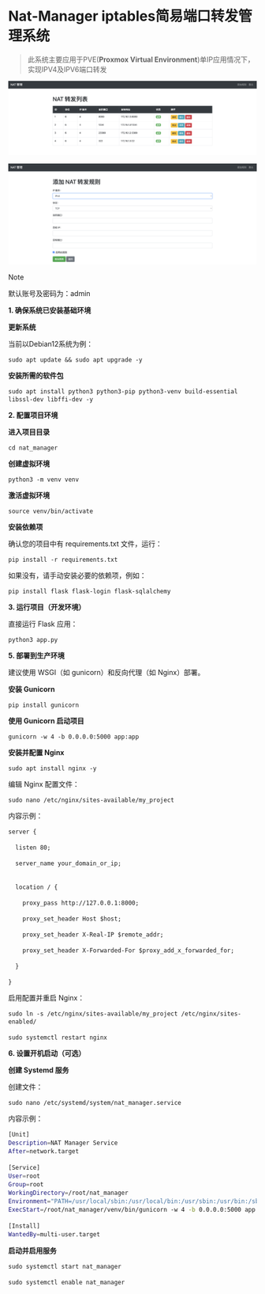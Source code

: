 # Nat-Manager iptables简易端口转发管理系统

> 此系统主要应用于PVE(**Proxmox Virtual Environment**)单IP应用情况下，实现IPV4及IPV6端口转发

![1](1.png)

![](2.png)

> [!NOTE]
>
> 默认账号及密码为：admin

**1. 确保系统已安装基础环境**

**更新系统**

当前以Debian12系统为例：

```shell
sudo apt update && sudo apt upgrade -y
```

**安装所需的软件包**

```shell
sudo apt install python3 python3-pip python3-venv build-essential libssl-dev libffi-dev -y
```

**2. 配置项目环境**

**进入项目目录**

```
cd nat_manager
```

**创建虚拟环境**

```shell
python3 -m venv venv
```

**激活虚拟环境**

```shell
source venv/bin/activate
```

**安装依赖项**

确认您的项目中有 requirements.txt 文件，运行：

```shell
pip install -r requirements.txt
```

如果没有，请手动安装必要的依赖项，例如：

```shell
pip install flask flask-login flask-sqlalchemy
```

**3. 运行项目（开发环境）**

直接运行 Flask 应用：

```shell
python3 app.py
```

**5. 部署到生产环境**

建议使用 WSGI（如 gunicorn）和反向代理（如 Nginx）部署。

**安装 Gunicorn**

```shell
pip install gunicorn
```

**使用 Gunicorn 启动项目**

```shell
gunicorn -w 4 -b 0.0.0.0:5000 app:app
```

**安装并配置 Nginx**

```shell
sudo apt install nginx -y
```

编辑 Nginx 配置文件：

```shell
sudo nano /etc/nginx/sites-available/my_project
```

内容示例：

```nginx
server {

  listen 80;

  server_name your_domain_or_ip;


  location / {

​    proxy_pass http://127.0.0.1:8000;

​    proxy_set_header Host $host;

​    proxy_set_header X-Real-IP $remote_addr;

​    proxy_set_header X-Forwarded-For $proxy_add_x_forwarded_for;

  }

}
```

启用配置并重启 Nginx：

```shell
sudo ln -s /etc/nginx/sites-available/my_project /etc/nginx/sites-enabled/

sudo systemctl restart nginx
```

**6. 设置开机启动（可选）**

**创建 Systemd 服务**

创建文件：

```shell
sudo nano /etc/systemd/system/nat_manager.service
```

内容示例：

```sh
[Unit]
Description=NAT Manager Service
After=network.target

[Service]
User=root
Group=root
WorkingDirectory=/root/nat_manager
Environment="PATH=/usr/local/sbin:/usr/local/bin:/usr/sbin:/usr/bin:/sbin:/bin"
ExecStart=/root/nat_manager/venv/bin/gunicorn -w 4 -b 0.0.0.0:5000 app:app

[Install]
WantedBy=multi-user.target
```

**启动并启用服务**

```shell
sudo systemctl start nat_manager

sudo systemctl enable nat_manager
```

